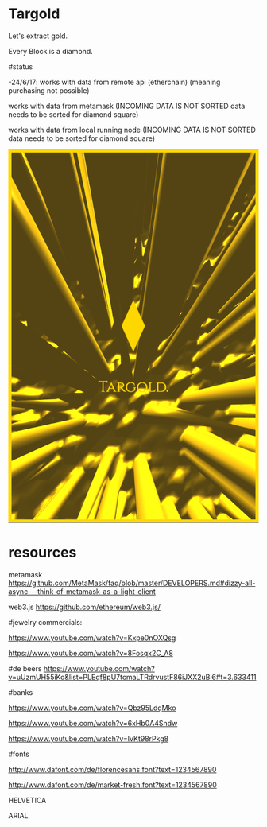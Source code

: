 # Targold

Let's extract gold.

Every Block is a diamond.


#status


-24/6/17:
works with data from remote api (etherchain)
(meaning purchasing not possible)

works with data from metamask
(INCOMING DATA IS NOT SORTED data needs to be sorted for diamond square)

works with data from local running node
(INCOMING DATA IS NOT SORTED data needs to be sorted for diamond square)


![Gold](stills/1.png)


# resources
metamask
https://github.com/MetaMask/faq/blob/master/DEVELOPERS.md#dizzy-all-async---think-of-metamask-as-a-light-client

web3.js
https://github.com/ethereum/web3.js/

#jewelry commercials:

https://www.youtube.com/watch?v=Kxpe0nOXQsg

https://www.youtube.com/watch?v=8Fosqx2C_A8

#de beers
https://www.youtube.com/watch?v=uUzmUH55iKo&list=PLEqf8pU7tcmaLTRdrvustF86iJXX2uBi6#t=3.633411

#banks

https://www.youtube.com/watch?v=Qbz95LdqMko

https://www.youtube.com/watch?v=6xHb0A4Sndw

https://www.youtube.com/watch?v=IvKt98rPkg8

#fonts

http://www.dafont.com/de/florencesans.font?text=1234567890

http://www.dafont.com/de/market-fresh.font?text=1234567890

HELVETICA

ARIAL
